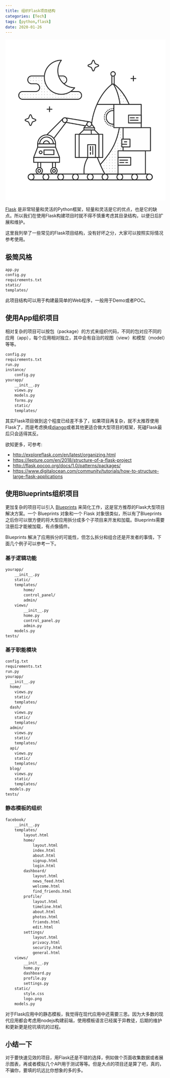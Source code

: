 ```yaml
---
title: 组织Flask项目结构
categories: [Tech]
tags: [python,flask]
date: 2020-01-26
---
```


![organizing](images/organizing.png)

[Flask](https://palletsprojects.com/p/flask/) 是非常轻量和灵活的Python框架，轻量和灵活是它的优点，也是它的缺点。所以我们在使用Flask构建项目时就不得不慎重考虑其目录结构，以便日后扩展和维护。

<!-- more -->

这里我列举了一些常见的Flask项目结构，没有好坏之分，大家可以按照实际情况参考使用。

## 极简风格

```
app.py
config.py
requirements.txt
static/
templates/
```

此项目结构可以用于构建最简单的Web程序，一般用于Demo或者POC。

## 使用App组织项目

相对复杂的项目可以按包（package）的方式来组织代码，不同的包对应不同的应用（app），每个应用相对独立，其中会有自治的视图（view）和模型（model）等等。

```
config.py
requirements.txt
run.py
instance/
    config.py
yourapp/
    __init__.py
    views.py
    models.py
    forms.py
    static/
    templates/
```

其实Flask项目做到这个程度已经差不多了，如果项目再复杂，就不太推荐使用Flask了，而是考虑换成[django](https://www.djangoproject.com/)或者其他更适合做大型项目的框架，死磕Flask最后只会适得其反。

欲知更多，可参考:

- http://exploreflask.com/en/latest/organizing.html
- https://lepture.com/en/2018/structure-of-a-flask-project
- http://flask.pocoo.org/docs/1.0/patterns/packages/
- https://www.digitalocean.com/community/tutorials/how-to-structure-large-flask-applications

## 使用Blueprints组织项目

更加复杂的项目可以引入 [Blueprints](http://docs.jinkan.org/docs/flask/blueprints.html) 来简化工作，这是官方推荐的Flask大型项目解决方案。一个 Blueprints 对象和一个 Flask 对象很类似，所以有了Blueprints 之后你可以很方便的将大型应用拆分成多个子项目来开发和加载。Blueprints需要注册后才能被加载，有点像插件。

Blueprints 解决了应用拆分的可能性，但怎么拆分和组合还是开发者的事情，下面几个例子可以参考一下。

### 基于逻辑功能

```
yourapp/
    __init__.py
    static/
    templates/
        home/
        control_panel/
        admin/
    views/
        __init__.py
        home.py
        control_panel.py
        admin.py
    models.py
tests/
```

### 基于职能模块

```
config.txt
requirements.txt
run.py
yourapp/
  __init__.py
  home/
    views.py
    static/
    templates/
  dash/
    views.py
    static/
    templates/
  admin/
    views.py
    static/
    templates/
  api/
    views.py
    static/
    templates/
  blog/
    views.py
    static/
    templates/
  models.py
tests/
```

### 静态模板的组织

```
facebook/
    __init__.py
    templates/
        layout.html
        home/
            layout.html
            index.html
            about.html
            signup.html
            login.html
        dashboard/
            layout.html
            news_feed.html
            welcome.html
            find_friends.html
        profile/
            layout.html
            timeline.html
            about.html
            photos.html
            friends.html
            edit.html
        settings/
            layout.html
            privacy.html
            security.html
            general.html
    views/
        __init__.py
        home.py
        dashboard.py
        profile.py
        settings.py
    static/
        style.css
        logo.png
    models.py
```

对于Flask应用中的静态模板，我觉得在现代应用中还需要三思。因为大多数的现代应用都会考虑用nodejs构建前端，使用模板语言已经属于异教徒，后期的维护和更新更是挖坑填坑的过程。



## 小结一下

对于要快速见效的项目，用Flask还是不错的选择，例如做个页面收集数据或者展示图表，再或者模拟几个API用于测试等等。但是大点的项目还是算了吧，真的，不骗你，要填的坑远比你想象的多的多。
